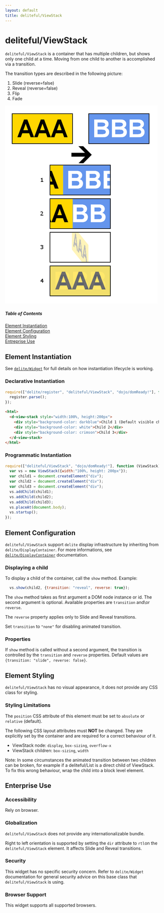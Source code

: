 ```yaml
---
layout: default
title: deliteful/ViewStack
---
```


# deliteful/ViewStack

`deliteful/ViewStack` is a container that has multiple children, but shows only one child at a time. Moving from one child to another is accomplished via a transition.

The transition types are described in the following picture:
 1. Slide (reverse=false)
 2. Reveal (reverse=false)
 3. Flip
 4. Fade

![ViewStack Transitions](images/ViewStack.png)

##### Table of Contents
[Element Instantiation](#instantiation)  
[Element Configuration](#configuration)  
[Element Styling](#styling)  
[Entreprise Use](#enterprise)  

<a name="instantiation"></a>
## Element Instantiation

See [`delite/Widget`](/delite/docs/Widget) for full details on how instantiation lifecycle is working.

### Declarative Instantiation

```js
require(["delite/register", "deliteful/ViewStack", "dojo/domReady!"], function (register) {
  register.parse();
});
```

```html
<html>
  <d-view-stack style="width:100%, height:200px">
    <div style="background-color: darkblue">Child 1 (Default visible child)</div>
    <div style="background-color: white">Child 2</div>
    <div style="background-color: crimson">Child 3</div>
  </d-view-stack>
</html>
```

### Programmatic Instantiation

```js
require(["deliteful/ViewStack", "dojo/domReady!"], function (ViewStack) {
  var vs = new ViewStack({width:"100%, height: 200px"});
  var child1 = document.createElement("div");
  var child2 = document.createElement("div");
  var child3 = document.createElement("div");
  vs.addChild(child1);
  vs.addChild(child2);
  vs.addChild(child3);
  vs.placeAt(document.body);
  vs.startup();
});
```


## Element Configuration

`deliteful/ViewStack` support `delite` display infrastructure by inheriting from `delite/DisplayContainer`. For more informations, see [`delite/DisplayContainer`](/delite/docs/DisplayContainer) documentation.

### Displaying a child

To display a child of the container, call the `show` method.
Example:

```js
  vs.show(child2, {transition: "reveal", reverse: true});

```

The `show` method takes as first argument a DOM node instance or id. The second argument is optional. Available properties are `transition` and\or `reverse`.

The `reverse` property applies only to Slide and Reveal transitions.

Set `transition` to `"none"` for disabling animated transition.

### Properties

If `show` method is called without a second argument, the transition is controlled by the `transition` and `reverse` properties.
Default values are `{transition: "slide", reverse: false}`.

## Element Styling

`deliteful/ViewStack` has no visual appearance, it does not provide any CSS class for styling.


### Styling Limitations

The `position` CSS attribute of this element must be set to `absolute` or `relative` (default).

The following CSS layout attributes must **NOT** be changed. They are explicitly set by the container and are required for a correct behaviour of it.
 - ViewStack node:  `display`, `box-sizing`, `overflow-x`
 - ViewStack children:  `box-sizing`, `width`

Note: In some circumstances the animated transition between two children can be broken, for example if a deliteful/List is a direct child of ViewStack.
To fix this wrong behaviour, wrap the child into a block level element.

<a name="enterprise"></a>
## Enterprise Use

### Accessibility

Rely on browser.

### Globalization

`deliteful/ViewStack` does not provide any internationalizable bundle.

Right to left orientation is supported by setting the `dir` attribute to `rtl`on the `deliteful/ViewStack` element. It affects Slide and Reveal transitions.

### Security

This widget has no specific security concern. Refer to `delite/Widget` documentation for general security advice on this base class that `deliteful/ViewStack` is using.

### Browser Support

This widget supports all supported browsers.

